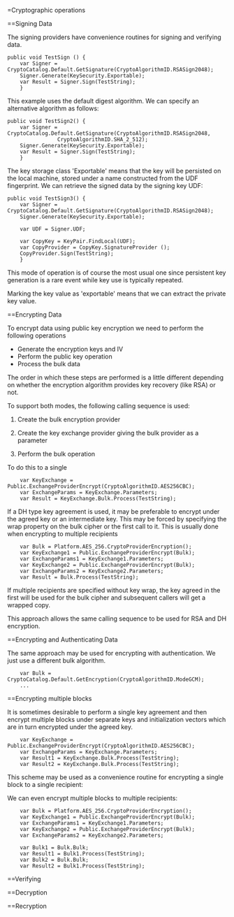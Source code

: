 ﻿=Cryptographic operations



==Signing Data

The signing providers have convenience routines for signing and verifying data.

~~~~
public void TestSign () {
    var Signer = CryptoCatalog.Default.GetSignature(CryptoAlgorithmID.RSASign2048);
    Signer.Generate(KeySecurity.Exportable);
    var Result = Signer.Sign(TestString);
    }
~~~~

This example uses the default digest algorithm. We can specify an alternative algorithm
as follows:

~~~~
public void TestSign2() {
    var Signer = CryptoCatalog.Default.GetSignature(CryptoAlgorithmID.RSASign2048,
                CryptoAlgorithmID.SHA_2_512);
    Signer.Generate(KeySecurity.Exportable);
    var Result = Signer.Sign(TestString);
    }
~~~~

The key storage class 'Exportable' means that the key will be persisted on the local
machine, stored under a name constructed from the UDF fingerprint. We can retrieve the
signed data by the signing key UDF:

~~~~
public void TestSign3() {
    var Signer = CryptoCatalog.Default.GetSignature(CryptoAlgorithmID.RSASign2048);
    Signer.Generate(KeySecurity.Exportable);

    var UDF = Signer.UDF;

    var CopyKey = KeyPair.FindLocal(UDF);
    var CopyProvider = CopyKey.SignatureProvider ();
    CopyProvider.Sign(TestString);
    }
~~~~

This mode of operation is of course the most usual one since persistent key 
generation is a rare event while key use is typically repeated.

Marking the key value as 'exportable' means that we can extract the private key value.


==Encrypting Data

To encrypt data using public key encryption we need to perform the following operations

* Generate the encryption keys and IV
* Perform the public key operation
* Process the bulk data

The order in which these steps are performed is a little different depending on whether
the encryption algorithm provides key recovery (like RSA) or not.

To support both modes, the following calling sequence is used:

1. Create the bulk encryption provider

2. Create the key exchange provider giving the bulk provider as a parameter

3. Perform the bulk operation

To do this to a single 

~~~~
    var KeyExchange = Public.ExchangeProviderEncrypt(CryptoAlgorithmID.AES256CBC);
    var ExchangeParams = KeyExchange.Parameters;
    var Result = KeyExchange.Bulk.Process(TestString);
~~~~

If a DH type key agreement is used, it may be preferable to encrypt under the agreed key
or an intermediate key. This may be forced by specifying the wrap property on the
bulk cipher or the first call to it. This is usually done when encrypting to
multiple recipients

~~~~
    var Bulk = Platform.AES_256.CryptoProviderEncryption();
    var KeyExchange1 = Public.ExchangeProviderEncrypt(Bulk);
    var ExchangeParams1 = KeyExchange1.Parameters;
    var KeyExchange2 = Public.ExchangeProviderEncrypt(Bulk);
    var ExchangeParams2 = KeyExchange2.Parameters;
    var Result = Bulk.Process(TestString);
~~~~

If multiple recipients are specified without key wrap, the key agreed in the first
will be used for the bulk cipher and subsequent callers will get a wrapped copy.

This approach allows the same calling sequence to be used for RSA and DH encryption.


==Encrypting and Authenticating Data

The same approach may be used for encrypting with authentication. We just use a different 
bulk algorithm.

~~~~
    var Bulk = CryptoCatalog.Default.GetEncryption(CryptoAlgorithmID.ModeGCM);
    ...
~~~~


==Encrypting multiple blocks

It is sometimes desirable to perform a single key agreement and then encrypt multiple 
blocks under separate keys and initialization vectors which are in turn encrypted 
under the agreed key.

~~~~
    var KeyExchange = Public.ExchangeProviderEncrypt(CryptoAlgorithmID.AES256CBC);
    var ExchangeParams = KeyExchange.Parameters;
    var Result1 = KeyExchange.Bulk.Process(TestString);
    var Result2 = KeyExchange.Bulk.Process(TestString);
~~~~

This scheme may be used as a convenience routine for encrypting a single block to
a single recipient:

We can even encrypt multiple blocks to multiple recipients:

~~~~
    var Bulk = Platform.AES_256.CryptoProviderEncryption();
    var KeyExchange1 = Public.ExchangeProviderEncrypt(Bulk);
    var ExchangeParams1 = KeyExchange1.Parameters;
    var KeyExchange2 = Public.ExchangeProviderEncrypt(Bulk);
    var ExchangeParams2 = KeyExchange2.Parameters;

    var Bulk1 = Bulk.Bulk;
    var Result1 = Bulk1.Process(TestString);
    var Bulk2 = Bulk.Bulk;
    var Result2 = Bulk1.Process(TestString);
~~~~


==Verifying


==Decryption

==Recryption